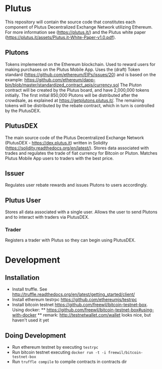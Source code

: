 # Plutus
This repository will contain the source code that constitutes each component of Plutus Decentralized Exchange Network utilizing Ethereum.
For more information see (https://plutus.it/) and the Plutus white paper (https://plutus.it/assets/Plutus.it-White-Paper-v1.0.pdf).
## Plutons
Tokens implemented on the Ethereum blockchain. Used to reward users for making purchases on the Plutus Mobile App.
Uses the (draft) Token standard (https://github.com/ethereum/EIPs/issues/20) and is based on the example: https://github.com/ethereum/dapp-bin/blob/master/standardized_contract_apis/currency.sol
The Pluton contract will be created by the Plutus board, and have 2,000,000 tokens initially. The first initial 850,000 Plutons will be distributed after the crowdsale, as explained at https://getplutons.plutus.it/.
The remaining tokens will be distributed by the rebate contract, which in turn is controlled by the PlutusDEX.

## PlutusDEX
The main source code of the Plutus Decentralized Exchange Network (PlutusDEX - https://dex.plutus.it) written in Solidity (https://solidity.readthedocs.org/en/latest/).
Stores data associated with trades and regulates the trade of fiat currency for Bitcoin or Pluton. Matches Plutus Mobile App users to traders with the best price.
## Issuer
Regulates user rebate rewards and issues Plutons to users accordingly.
## Plutus User
Stores all data associated with a single user. Allows the user to send Plutons and to interact with traders via PlutusDEX.
### Trader
Registers a trader with Plutus so they can begin using PlutusDEX.



# Development

## Installation
* Install truffle. See http://truffle.readthedocs.org/en/latest/getting_started/client/
* Install ethereum testrpc https://github.com/ethereumjs/testrpc
* Install bitcoin testnet https://github.com/freewil/bitcoin-testnet-box. Using docker:
** https://github.com/freewil/bitcoin-testnet-box#using-with-docker
** remark: http://testnetwallet.com/wallet looks nice, but haven't used it yet

## Doing Development
* Run ethereum testnet by executing `testrpc`
* Run bitcoin testnet executing `docker run -t -i freewil/bitcoin-testnet-box`
* Run `truffle compile` to compile contracts in contracts dir
